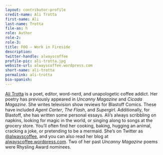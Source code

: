 ```yaml
---
layout: contributor-profile
credit-name: Ali Trotta
first-name: Ali
last-name: Trotta
file-as: h
role: Author
role-2:
role-3:
title: FOO — Work in Fireside
description: 
twitter-handle: alwayscoffee
profile-pic: ali-trotta.jpg
website-url: alwayscoffee.wordpress.com
short-name: ali-trotta
permalink: ali-trotta
bio-spanish:
---
```

[Ali Trotta](http://alwayscoffee.wordpress.com) is a poet, editor, word-nerd, and unapologetic coffee addict. Her poetry has previously appeared in _Uncanny Magazine_ and _Cicada Magazine_. She writes television show reviews for Blastoff Comics. These have included _Agent Carter_, _The Flash_, and _Supergirl_. Additionally, for Blastoff, she has written some personal essays. Ali’s always scribbling on napkins, looking for magic in the world, or singing along to songs at the grocery store. You’ll often find her cooking, baking, hugging an animal, cracking a joke, or pretending to be a mermaid. She’s on Twitter as [@alwayscoffee](https://www.twitter.com/alwayscoffee), and you can also read her blog at [alwayscoffee.wordpress.com](http://alwayscoffee.wordpress.com). Two of her past _Uncanny Magazine_ poems were Rhysling Award nominees.
